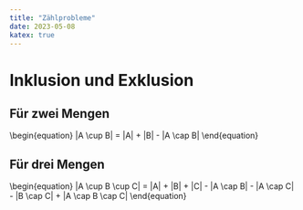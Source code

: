 ```yaml
---
title: "Zählprobleme"
date: 2023-05-08
katex: true
---
```


# Inklusion und Exklusion

## Für zwei Mengen

\begin{equation}
|A \cup B| = |A| + |B| - |A \cap B|
\end{equation}

## Für drei Mengen

\begin{equation}
|A \cup B \cup C| = |A| + |B| + |C| - |A \cap B| - |A \cap C| - |B \cap C| + |A \cap B \cap C|
\end{equation}